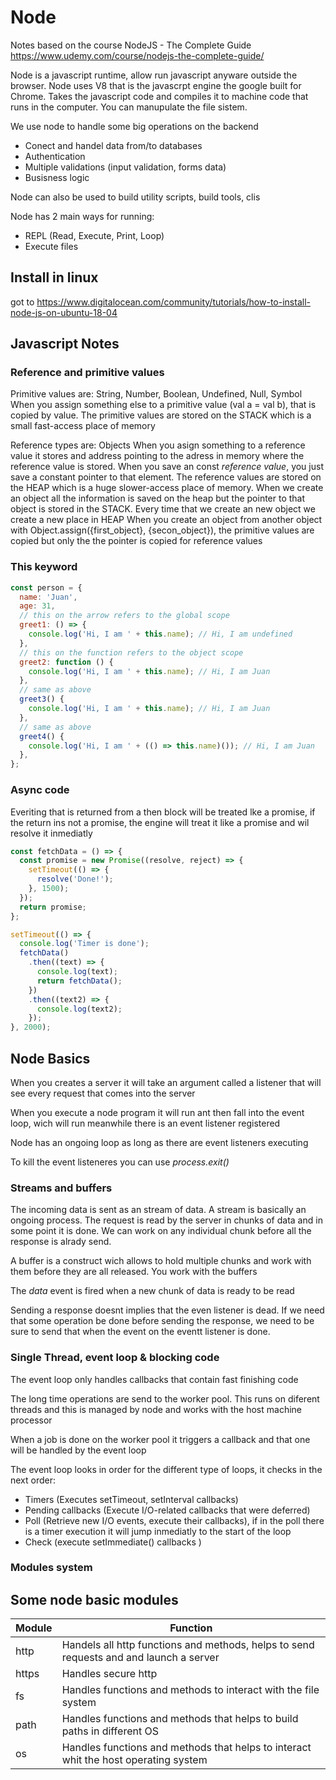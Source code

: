 # Node

Notes based on the course NodeJS - The Complete Guide <https://www.udemy.com/course/nodejs-the-complete-guide/>

Node is a javascript runtime, allow run javascript anyware outside the browser.
Node uses V8 that is the javascrpt engine the google built for Chrome. Takes the javascript code and compiles it to machine code that runs in the computer. You can manupulate the file sistem.

We use node to handle some big operations on the backend

- Conect and handel data from/to databases
- Authentication
- Multiple validations (input validation, forms data)
- Busisness logic

Node can also be used to build utility scripts, build tools, clis

Node has 2 main ways for running:

- REPL (Read, Execute, Print, Loop)
- Execute files

## Install in linux

got to <https://www.digitalocean.com/community/tutorials/how-to-install-node-js-on-ubuntu-18-04>

## Javascript Notes

### Reference and primitive values

Primitive values are: String, Number, Boolean, Undefined, Null, Symbol
When you assign something else to a primitive value (val a = val b), that is copied by value.
The primitive values are stored on the STACK which is a small fast-access place of memory

Reference types are: Objects
When you asign something to a reference value it stores and address pointing to the adress in memory where the reference value is stored. When you save an const _reference value_, you just save a constant pointer to that element.
The reference values are stored on the HEAP which is a huge slower-access place of memory. When we create an object all the information is saved on the heap but the pointer to that object is stored in the STACK.
Every time that we create an new object we create a new place in HEAP
When you create an object from another object with Object.assign({first_object}, {secon_object}), the primitive values are copied but only the the pointer is copied for reference values

### This keyword

```js
const person = {
  name: 'Juan',
  age: 31,
  // this on the arrow refers to the global scope
  greet1: () => {
    console.log('Hi, I am ' + this.name); // Hi, I am undefined
  },
  // this on the function refers to the object scope
  greet2: function () {
    console.log('Hi, I am ' + this.name); // Hi, I am Juan
  },
  // same as above
  greet3() {
    console.log('Hi, I am ' + this.name); // Hi, I am Juan
  },
  // same as above
  greet4() {
    console.log('Hi, I am ' + (() => this.name)()); // Hi, I am Juan
  },
};
```

### Async code

Everiting that is returned from a then block will be treated lke a promise, if the return ins not a promise, the engine will treat it like a promise and wil resolve it inmediatly

```js
const fetchData = () => {
  const promise = new Promise((resolve, reject) => {
    setTimeout(() => {
      resolve('Done!');
    }, 1500);
  });
  return promise;
};

setTimeout(() => {
  console.log('Timer is done');
  fetchData()
    .then((text) => {
      console.log(text);
      return fetchData();
    })
    .then((text2) => {
      console.log(text2);
    });
}, 2000);
```

## Node Basics

When you creates a server it will take an argument called a listener that will see every request that comes into the server

When you execute a node program it will run ant then fall into the event loop, wich will run meanwhile there is an event listener registered

Node has an ongoing loop as long as there are event listeners executing

To kill the event listeneres you can use _process.exit()_

### Streams and buffers

The incoming data is sent as an stream of data.
A stream is basically an ongoing process. The request is read by the server in chunks of data and in some point it is done. We can work on any individual chunk before all the response is alrady send.

A buffer is a construct wich allows to hold multiple chunks and work with them before they are all released. You work with the buffers

The _data_ event is fired when a new chunk of data is ready to be read

Sending a response doesnt implies that the even listener is dead. If we need that some operation be done before sending the response, we need to be sure to send that when the event on the eventt listener is done.

### Single Thread, event loop & blocking code

The event loop only handles callbacks that contain fast finishing code

The long time operations are send to the worker pool. This runs on diferent threads and this is managed by node and works with the host machine processor

When a job is done on the worker pool it triggers a callback and that one will be handled by the event loop

The event loop looks in order for the different type of loops, it checks in the next order:

- Timers (Executes setTimeout, setInterval callbacks)
- Pending callbacks (Execute I/O-related callbacks that were deferred)
- Poll (Retrieve new I/O events, execute their callbacks), if in the poll there is a timer execution it will jump inmediatly to the start of the loop
- Check (execute setImmediate() callbacks )

### Modules system

## Some node basic modules

| Module | Function                                                                               |
| ------ | -------------------------------------------------------------------------------------- |
| http   | Handels all http functions and methods, helps to send requests and and launch a server |
| https  | Handles secure http                                                                    |
| fs     | Handles functions and methods to interact with the file system                         |
| path   | Handles functions and methods that helps to build paths in different OS                |
| os     | Handles functions and methods that helps to interact whit the host operating system    |
